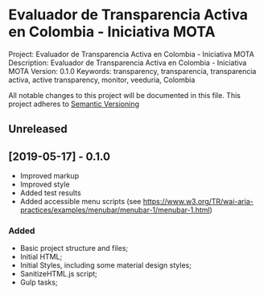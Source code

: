 # Evaluador de Transparencia Activa en Colombia - Iniciativa MOTA

Project: Evaluador de Transparencia Activa en Colombia - Iniciativa MOTA
Description: Evaluador de Transparencia Activa en Colombia - Iniciativa MOTA
Version: 0.1.0
Keywords: transparency, transparencia, transparencia activa, active transparency, monitor, veeduria, Colombia

All notable changes to this project will be documented in this file.
This project adheres to [Semantic Versioning](http://semver.org/)

## Unreleased

## [2019-05-17] - 0.1.0

- Improved markup
- Improved style
- Added test results
- Added accessible menu scripts (see https://www.w3.org/TR/wai-aria-practices/examples/menubar/menubar-1/menubar-1.html)

### Added
- Basic project structure and files;
- Initial HTML;
- Initial Styles, including some material design styles;
- SanitizeHTML.js script;
- Gulp tasks;
